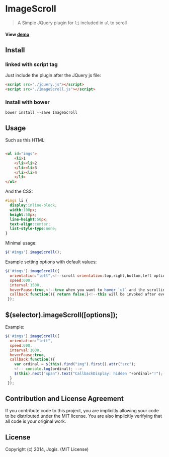 # ImageScroll

> A Simple JQuery plugin for `li` included in `ul` to scroll

#### View [**demo**](http://codepen.io/zenjayjay/pen/vOOzBP)

## Install

### linked with script tag
Just include the plugin after the JQuery js file:
```html
<script src="./jquery.js"></script>
<script src="./ImageScroll.js"></script>
```

### Install with bower

```command
bower install --save ImageScroll
```

## Usage
Such as this HTML:
```html

<ul id="imgs">
    <li>1
    </li><li>2
    </li><li>3
    </li><li>4
    </li>
</ul>
```
And the CSS:
```css
#imgs li {
  display:inline-block;
  width:100px;
  height:50px;
  line-height:50px;
  text-align:center;
  list-style-type:none;
}
```
Minimal usage:

```js
$('#imgs').imageScroll();
```

Example setting options with default values:

```js
$('#imgs').imageScroll({
  orientation:"left",<!--scroll orientation:top,right,bottom,left optional-->
  speed:600,
  interval:1500,
  hoverPause:true,<!--true when you want to hover `ul` and the scrolling will pause-->
  callback:function(){ return false;}<!--this will be invoked after every scroll motion-->
 });
```

## $(selector).imageScroll([options]);
Example:
```js
$('#imgs').imageScroll({
  orientation:"left",
  speed:600,
  interval:1000,
  hoverPause:true,
  callback:function(){
    var ordinal = $(this).find("img").first().attr("src");
    <!-- console.log(ordinal); -->
    $(this).next("span").text("CallbackDisplay: hidden "+ordinal+"!");
  }
 });
```

## Contribution and License Agreement

If you contribute code to this project, you are implicitly allowing your code
to be distributed under the MIT license. You are also implicitly verifying that
all code is your original work.

## License

Copyright (c) 2014, Jogis. (MIT License)
